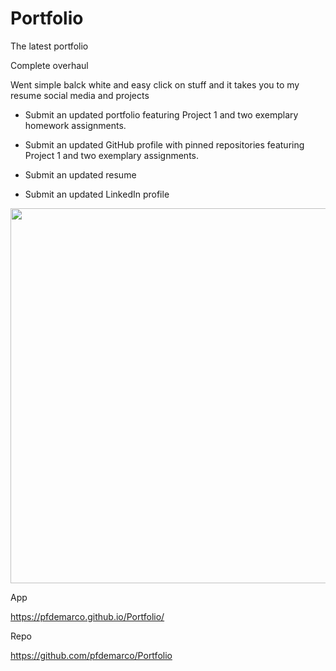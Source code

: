 # Portfolio
The latest portfolio

Complete overhaul

Went simple balck white and easy click on stuff and it takes you to my resume social media and projects

* Submit an updated portfolio featuring Project 1 and two exemplary homework assignments.

* Submit an updated GitHub profile with pinned repositories featuring Project 1 and two exemplary assignments.

* Submit an updated resume

* Submit an updated LinkedIn profile

<p><img src="PFDPortofilo2.gif"width="600"/></p>


App

https://pfdemarco.github.io/Portfolio/


Repo

https://github.com/pfdemarco/Portfolio

